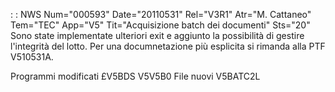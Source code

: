  :  : NWS Num="000593" Date="20110531" Rel="V3R1" Atr="M. Cattaneo" Tem="TEC" App="V5" Tit="Acquisizione batch dei documenti" Sts="20"
Sono state implementate ulteriori exit e aggiunto la possibilità di gestire l'integrità del lotto.
Per una documnetazione più esplicita si rimanda alla PTF V510531A.

Programmi modificati
£V5BDS
V5V5B0
File nuovi
V5BATC2L
